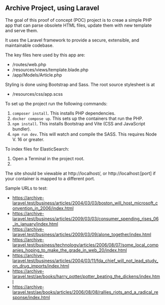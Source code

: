 ## Archive Project, using Laravel

The goal of this proof of concept (POC) project is to creae a simple PHP app that can parse obsolete HTML files, update them with new template and serve them.

It uses the Laravel framework to provide a secure, extensible, and maintainable codebase.

The key files here used by this app are:

- /routes/web.php
- /resources/views/template.blade.php
- /app/Models/Article.php

Styling is done using Bootstrap and Sass. The root source stylesheet is at

- /resources/css/app.scss

To set up the project run the following commands:

1. `composer install`. This installs PHP dependencies.
2. `docker compose up`. This sets up the containers that run the PHP. 
3. `npm install`. This installs Bootstrap and Vite (CSS and JavaScript bundler).
4. `npm run dev`. This will watch and compile the SASS. This requires Node V. 16 or greater.

To index files for ElasticSearch:

1. Open a Terminal in the project root.
2. 

The site should be viewable at http://localhost/, or http://localhost:[port] if your container is mapped to a different port.

Sample URLs to test:

- https://archive-laravel.test/business/articles/2004/03/03/boston_will_host_microsoft_convention_in_2006/index.html
- https://archive-laravel.test/business/articles/2009/03/03/consumer_spending_rises_06_in_january/index.html 
- https://archive-laravel.test/business/articles/2009/03/09/alone_together/index.html
- https://archive-laravel.test/business/technology/articles/2006/08/07/some_local_companies_hoping_to_make_the_grade_in_web_20/index.html
- https://archive-laravel.test/business/articles/2004/03/11/fda_chief_will_not_lead_study_on_drug_imports/index.html
- https://archive-laravel.test/ae/books/harry_potter/potter_beating_the_dickens/index.html
- https://archive-laravel.test/ae/books/articles/2006/08/08/rallies_riots_and_a_radical_response/index.html
  